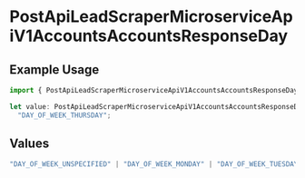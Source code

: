 # PostApiLeadScraperMicroserviceApiV1AccountsAccountsResponseDay

## Example Usage

```typescript
import { PostApiLeadScraperMicroserviceApiV1AccountsAccountsResponseDay } from "oppulence-backend-sdk/models/operations";

let value: PostApiLeadScraperMicroserviceApiV1AccountsAccountsResponseDay =
  "DAY_OF_WEEK_THURSDAY";
```

## Values

```typescript
"DAY_OF_WEEK_UNSPECIFIED" | "DAY_OF_WEEK_MONDAY" | "DAY_OF_WEEK_TUESDAY" | "DAY_OF_WEEK_WEDNESDAY" | "DAY_OF_WEEK_THURSDAY" | "DAY_OF_WEEK_FRIDAY" | "DAY_OF_WEEK_SATURDAY" | "DAY_OF_WEEK_SUNDAY"
```